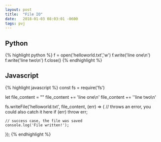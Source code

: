 ```yaml
---
layout: post
title:  "File IO"
date:   2018-01-03 08:03:01 -0600
tags: pvj
---
```


## Python

{% highlight python %}
f = open('helloworld.txt','w')
  f.write('line one\n')
  f.write('line two\n')
f.close()
{% endhighlight %}

## Javascript

{% highlight javascript %}
const fs = require('fs')

let file_content = ""
file_content += 'line one\n'
file_content += ''line two\n'

fs.writeFile('helloworld.txt', file_content, (err) => {
    // throws an error, you could also catch it here
    if (err) throw err;

    // success case, the file was saved
    console.log('File written!');
});
{% endhighlight %}
